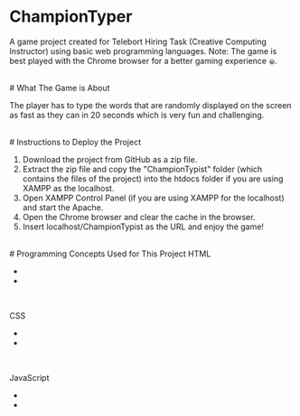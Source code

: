 # ChampionTyper
<p>A game project created for Telebort Hiring Task (Creative Computing Instructor) using basic web programming languages. Note: The game is best played with the Chrome browser for a better gaming experience <span style="font-size:10px">&#128512;</span>.</p>
<br/>
# What The Game is About
<p>The player has to type the words that are randomly displayed on the screen as fast as they can in 20 seconds which is very fun and challenging.</p>
<br/>
# Instructions to Deploy the Project
<ol>
  <li>Download the project from GitHub as a zip file.</li>
  <li>Extract the zip file and copy the "ChampionTypist" folder (which contains the files of the project) into the htdocs folder if you are using XAMPP as the localhost.</li>
  <li>Open XAMPP Control Panel (if you are using XAMPP for the localhost) and start the Apache.</li>
  <li>Open the Chrome browser and clear the cache in the browser.</li>
  <li>Insert localhost/ChampionTypist as the URL and enjoy the game!</li>
</ol>
<br/>    
# Programming Concepts Used for This Project
HTML 
<br/>
<ul>
  <li></li>
  <li></li>
</ul> 
<br/>

CSS <br/>
<ul>
  <li></li>
  <li></li>
</ul> 
<br/>

JavaScript <br/>
<ul>
  <li></li>
  <li></li>
</ul> 
<br/>
